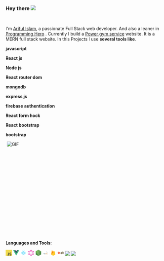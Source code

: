 ### Hey there <img src="https://media.giphy.com/media/hvRJCLFzcasrR4ia7z/giphy.gif" width="25px">

<br />

I'm [Ariful Islam](https://pogrammer-arif.web.app), a passionate Full Stack web developer. And also a leaner in [Programming Hero](https://www.programming-hero.com/)
. Currently I build a [Power gym service](https://interior-design-service.web.app/) website. It is a MERN full stack website. In this Projects I use **several tools like**.

**javascript**

**React js**

**Node js**

**React router dom**

**mongodb**

**express js**

**firebase authentication**

**React form hock**

**React bootstrap**

**bootstrap**

  <img align="right" alt="GIF" src="https://analyticsindiamag.com/wp-content/uploads/2018/12/developer-dribbble.gif" width="500" height="320" />

**Languages and Tools:**

<code><img height="20" src="https://raw.githubusercontent.com/github/explore/80688e429a7d4ef2fca1e82350fe8e3517d3494d/topics/javascript/javascript.png"></code>
<code><img height="20" src="https://raw.githubusercontent.com/github/explore/80688e429a7d4ef2fca1e82350fe8e3517d3494d/topics/vue/vue.png"></code>
<code><img height="20" src="https://raw.githubusercontent.com/github/explore/80688e429a7d4ef2fca1e82350fe8e3517d3494d/topics/react/react.png"></code>
<code><img height="20" src="https://raw.githubusercontent.com/github/explore/5c058a388828bb5fde0bcafd4bc867b5bb3f26f3/topics/graphql/graphql.png"></code>
<code><img height="20" src="https://raw.githubusercontent.com/github/explore/80688e429a7d4ef2fca1e82350fe8e3517d3494d/topics/nodejs/nodejs.png"></code>
<code><img height="20" src="https://raw.githubusercontent.com/github/explore/80688e429a7d4ef2fca1e82350fe8e3517d3494d/topics/mysql/mysql.png"></code>
<code><img height="20" src="https://raw.githubusercontent.com/github/explore/80688e429a7d4ef2fca1e82350fe8e3517d3494d/topics/firebase/firebase.png"></code>
<code><img height="20" src="https://raw.githubusercontent.com/github/explore/80688e429a7d4ef2fca1e82350fe8e3517d3494d/topics/git/git.png"></code>
<code><img height="20" src="https://camo.githubusercontent.com/e69536cf5a57ecf432b91abff4a1c69f4a26da321d476e35d0380cba895fd181/68747470733a2f2f63646e2e6a7364656c6976722e6e65742f67682f64657669636f6e732f64657669636f6e406c61746573742f69636f6e732f6d6f6e676f64622f6d6f6e676f64622d6f726967696e616c2e737667"></code>
<code><img height="20" src="https://icons.getbootstrap.com/assets/img/icons-hero.png"></code>
